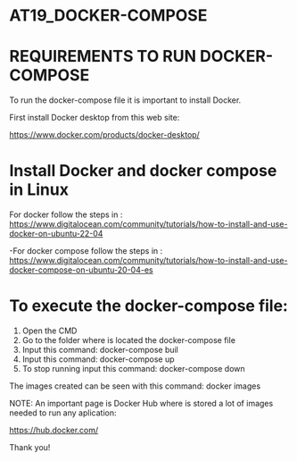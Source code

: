 # AT19_DOCKER-COMPOSE

# REQUIREMENTS TO RUN DOCKER-COMPOSE

To run the docker-compose file it is important to install Docker.

First install Docker desktop from this web site:

https://www.docker.com/products/docker-desktop/

# Install Docker and docker compose in Linux 

For docker follow the steps in : https://www.digitalocean.com/community/tutorials/how-to-install-and-use-docker-on-ubuntu-22-04

-For docker compose follow the steps in : 
https://www.digitalocean.com/community/tutorials/how-to-install-and-use-docker-compose-on-ubuntu-20-04-es


# To execute the docker-compose file:

1. Open the CMD
2. Go to the folder where is located the docker-compose file
3. Input this command: docker-compose buil
4. Input this command: docker-compose up
5. To stop running input this command: docker-compose down

The images created can be seen with this command: docker images

NOTE: An important page is Docker Hub where is stored a lot of images needed to run any aplication:

https://hub.docker.com/

Thank you!



